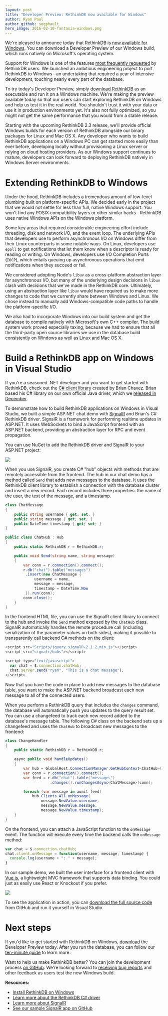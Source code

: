 ```yaml
---
layout: post
title: "Developer Preview: RethinkDB now available for Windows"
author: Ryan Paul
author_github: segphault
hero_image: 2016-02-10-fantasia-windows.png
---
```


We're pleased to announce today that RethinkDB is
[now available for Windows][wininstall]. You can download a Developer Preview
of our Windows build, which runs natively on Microsoft's operating system.

Support for Windows is one of the features
[most frequently requested][ghissues-win] by RethinkDB users.
We launched an ambitious engineering project to port RethinkDB to
Windows--an undertaking that required a year of intensive development,
touching nearly every part of the database.

To try today's Developer Preview, simply
[download RethinkDB][windl] as an executable and run it on a Windows machine.
We're making the preview available today so that our users can start
exploring RethinkDB on Windows and help us test it in the real world. You
shouldn't trust it with your data or use it in production environments yet.
It's also not fully optimized, so you might not get the same performance that
you would from a stable release.

<!--more-->
  
Starting with the upcoming RethinkDB 2.3 release, we'll provide official
Windows builds for each version of RethinkDB alongside our binary packages for
Linux and Mac OS X. Any developer who wants to build RethinkDB applications on
a Windows PC can get started more easily than ever before, developing locally
without provisioning a Linux server or relying on cloud hosting providers. As
our Windows support continues to mature, developers can look forward to
deploying RethinkDB natively in Windows Server environments.

# Extending RethinkDB to Windows

Under the hood, RethinkDB includes a tremendous amount of low-level plumbing
built on platform-specific APIs. We decided early in the project that we would
not settle for less than full, native Windows support. You won't find any POSIX
compatibility layers or other similar hacks--RethinkDB uses native Windows APIs
on the Windows platform.

Some key areas that required considerable engineering effort include threading,
disk and network I/O, and the event loop. The underlying APIs that developers
use to perform asynchronous I/O on Windows differ from their Linux counterparts
in some notable ways. On Linux, developers use `epoll` to get notifications
that let them know when a descriptor is ready for reading or writing. On
Windows, developers use I/O Completion Ports (`IOCP`), which entails queuing up
asynchronous operations that emit notifications when they succeed or fail.

We considered adopting Node's `libuv` as a cross-platform abstraction layer for
asynchronous I/O, but many of the underlying design decisions in `libuv` clash
with decisions that we've made in the RethinkDB core. Ultimately, using an
abstraction layer like `libuv` would have required us to make more changes to
code that we currently share between Windows and Linux. We chose instead to
manually add Windows-compatible code paths to handle the platform-specific I/O.

We also had to incorporate Windows into our build system and get the database
to compile natively with Microsoft's own C++ compiler. The build system work
proved especially taxing, because we had to ensure that all the third-party
open source libraries we use in the database build consistently on Windows as
well as Linux and Mac OS X.

# Build a RethinkDB app on Windows in Visual Studio

If you're a seasoned .NET developer and you want to get started with RethinkDB,
check out the [C# client library][csharp-driver] created by Brian Chavez. Brian
based his C# library on our own official Java driver, which we
[released in December][java-driver].

To demonstrate how to build RethinkDB applications on Windows in Visual Studio,
we built a simple ASP.NET chat demo with [SignalR][] and Brian's C# RethinkDB
driver. SignalR is a framework for performing realtime updates in ASP.NET. It
uses WebSockets to bind a JavaScript frontend with an ASP.NET backend,
providing an abstraction layer for RPC and event propagation. 

You can use NuGet to add the RethinkDB driver and SignalR to your ASP.NET
project:

<img src="/assets/images/posts/2016-02-10-nuget.png">

When you use SignalR, you create C# "hub" objects with methods that are
remotely accessible from the frontend. The hub in our chat demo has a method
called `Send` that adds new messages to the database. It uses the RethinkDB
client library to establish a connection with the database cluster and insert a
new record. Each record includes three properties: the name of the user, the
text of the message, and a timestamp.

```csharp
class ChatMessage
{
    public string username { get; set; }
    public string message { get; set; }
    public DateTime timestamp { get; set; }
}

public class ChatHub : Hub
{
    public static RethinkDB r = RethinkDB.r;

    public void Send(string name, string message)
    {
        var conn = r.connection().connect();
        r.db("chat").table("messages")
         .insert(new ChatMessage {
             username = name,
             message = message,
             timestamp = DateTime.Now
         }).run(conn);
        conn.close();
    }
}
```

In the frontend HTML file, you can use the SignalR client library to connect to
the hub and invoke the `Send` method exposed by the `ChatHub` class. SignalR
automatically handles the remote procedure call (including serialization of the
parameter values on both sides), making it possible to transparently call
backend C# methods on the client:

```javascript
<script src="Scripts/jquery.signalR-2.1.2.min.js"></script>
<script src="signalr/hubs"></script>

<script type="text/javascript">
  var chat = $.connection.chatHub;
  chat.server.send("ryan", "This is a chat message");
</script>
```

Now that you have the code in place to add new messages to the database table,
you want to make the ASP.NET backend broadcast each new message to all of the
connected users. 

When you perform a RethinkDB query that includes the `changes` command, the
database will automatically push you updates to the query result set. You can
use a changefeed to track each new record added to the database's message
table. The following C# class on the backend sets up a changefeed and uses the
`ChatHub` to broadcast new messages to the frontend:

```csharp
class ChangeHandler
{
    public static RethinkDB r = RethinkDB.r;

    async public void handleUpdates()
    {
        var hub = GlobalHost.ConnectionManager.GetHubContext<ChatHub>();
        var conn = r.connection().connect();
        var feed = r.db("chat").table("messages")
                    .changes().runChangesAsync<ChatMessage>(conn);

        foreach (var message in await feed)
            hub.Clients.All.onMessage(
                message.NewValue.username,
                message.NewValue.message,
                message.NewValue.timestamp);
    }
}
```

On the frontend, you can attach a JavaScript function to the `onMessage` event.
The function will execute every time the backend calls the `onMessage` method:

```javascript
var chat = $.connection.chatHub;
chat.client.onMessage = function(username, message, timestamp) {
  console.log(username + ": " + message);
}
```

In our sample demo, we built the user interface for a frontend client with
[Vue.js][vue], a lightweight MVC framework that supports data binding. You
could just as easily use React or Knockout if you prefer. 

<img src="/assets/images/posts/2016-02-10-demo-app.png">

To see the application in action, you can [download the full source code][demo-app]
from GitHub and run it yourself in Visual Studio.

# Next steps

If you'd like to get started with RethinkDB on Windows, [download][wininstall] the
Developer Preview today. After you run the database, you can follow our
[ten-minute guide][10min] to learn more.

Want to help us make RethinkDB better? You can join the development process
[on GitHub][rdbgh]. We're looking forward to [receiving bug reports][issues]
and other feedback as users test the new Windows build.

**Resources:**

* [Install RethinkDB on Windows][wininstall]
* [Learn more about the RethinkDB C# driver][csharp-driver]
* [Learn more about SignalR][SignalR]
* [See our sample SignalR app on GitHub][demo-app]

[wininstall]: /docs/install/windows/
[windl]: https://download.rethinkdb.com/windows/rethinkdb-dev-preview-0.zip
[ghissues-win]: https://github.com/rethinkdb/rethinkdb/issues/1100
[issues]: https://github.com/rethinkdb/rethinkdb/issues
[csharp-driver]: https://github.com/bchavez/RethinkDb.Driver
[rdbgh]: https://github.com/rethinkdb/rethinkdb
[java-driver]: https://rethinkdb.com/blog/official-java-driver/
[vue]: http://vuejs.org/
[10min]: /docs/guide/ruby/
[SignalR]: http://www.asp.net/signalr
[demo-app]: https://github.com/rethinkdb/aspnet-signalr-chat
